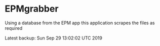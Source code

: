 # EPMgrabber
Using a database from the EPM app this application scrapes the files as required


Latest backup: Sun Sep 29 13:02:02 UTC 2019
